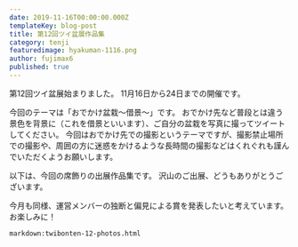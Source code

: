 ```yaml
---
date: 2019-11-16T00:00:00.000Z
templateKey: blog-post
title: 第12回ツイ盆展作品集
category: tenji
featuredimage: hyakuman-1116.png
author: fujimax6
published: true
---
```

第12回ツイ盆展始まりました。
11月16日から24日までの開催です。

今回のテーマは「おでかけ盆栽〜借景〜」です。
おでかけ先など普段とは違う景色を背景に（これを借景といいます）、ご自分の盆栽を写真に撮ってツイートしてください。
今回はおでかけ先での撮影というテーマですが、撮影禁止場所での撮影や、周囲の方に迷惑をかけるような長時間の撮影などはくれぐれも謹んでいただくようお願いします。

以下は、今回の席飾りの出展作品集です。
沢山のご出展、どうもありがとうございます。

今月も同様、運営メンバーの独断と偏見による賞を発表したいと考えています。
お楽しみに！

`markdown:twibonten-12-photos.html`
